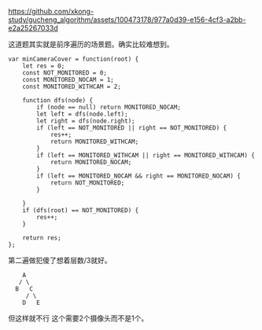 
https://github.com/xkong-study/gucheng_algorithm/assets/100473178/977a0d39-e156-4cf3-a2bb-e2a25267033d

这道题其实就是前序遍历的场景题。确实比较难想到。            

```code
var minCameraCover = function(root) {
    let res = 0;
    const NOT_MONITORED = 0;
    const MONITORED_NOCAM = 1;
    const MONITORED_WITHCAM = 2;
    
    function dfs(node) {
        if (node == null) return MONITORED_NOCAM; 
        let left = dfs(node.left);
        let right = dfs(node.right);
        if (left == NOT_MONITORED || right == NOT_MONITORED) {
            res++;
            return MONITORED_WITHCAM;
        }
        if (left == MONITORED_WITHCAM || right == MONITORED_WITHCAM) {
            return MONITORED_NOCAM;
        }
        if (left == MONITORED_NOCAM && right == MONITORED_NOCAM) {
            return NOT_MONITORED;
        }

    }
    if (dfs(root) == NOT_MONITORED) {
        res++;
    }
    
    return res;
};

```


第二遍做犯傻了想着层数/3就好。      
```code
    A
   / \
  B   C
     / \
    D   E

```  
但这样就不行 这个需要2个摄像头而不是1个。        
